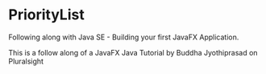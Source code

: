 # PriorityList
Following along with Java SE - Building your first JavaFX Application.

This is a follow along of a JavaFX Java Tutorial by Buddha Jyothiprasad on Pluralsight
